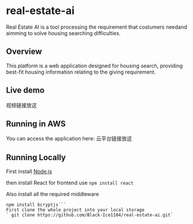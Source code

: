 # real-estate-ai
Real Estate AI is a tool processing the requirement that costumers needand aimming to solve housing searching difficulties.
## Overview 
This platform is a web application designed for housing search, providing best-fit housing information relating to the giving requirement.
## Live demo
视频链接放这
## Running in AWS
You can access the application here: 云平台链接放这
## Running Locally
First install [Node.js](https://nodejs.org/en)

then install React for frontend use
```npm install react```

Also install all the required middleware
```npm install axios
npm install bcryptjs```
First clone the whole project into your local storage
` git clone https://github.com/Black-Ice1104/real-estate-ai.git`


